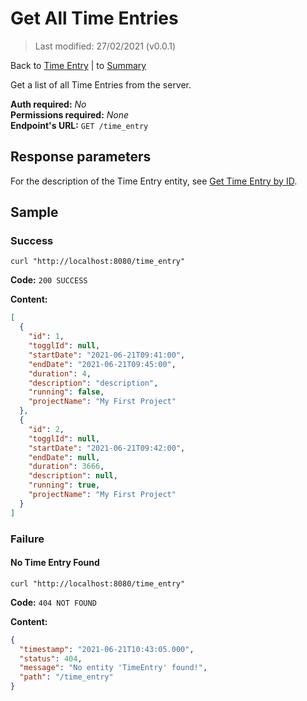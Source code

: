 # Get All Time Entries
> Last modified: 27/02/2021 (v0.0.1)

Back to [Time Entry](../Time%20Entry.md) | to [Summary](../../README.md)

Get a list of all Time Entries from the server.

**Auth required:** _No_  
**Permissions required:** _None_  
**Endpoint's URL:** `GET /time_entry`

## Response parameters

For the description of the Time Entry entity, see [Get Time Entry by ID](Get-Time-Entry-by-ID.md).

## Sample

### Success

```shell
curl "http://localhost:8080/time_entry"
```

**Code:** `200 SUCCESS`

**Content:**

```json
[
  {
    "id": 1,
    "togglId": null,
    "startDate": "2021-06-21T09:41:00",
    "endDate": "2021-06-21T09:45:00",
    "duration": 4,
    "description": "description",
    "running": false,
    "projectName": "My First Project"
  },
  {
    "id": 2,
    "togglId": null,
    "startDate": "2021-06-21T09:42:00",
    "endDate": null,
    "duration": 3666,
    "description": null,
    "running": true,
    "projectName": "My First Project"
  }
]
```

### Failure

#### No Time Entry Found

```shell
curl "http://localhost:8080/time_entry"
```

**Code:** `404 NOT FOUND`

**Content:**

```json
{
  "timestamp": "2021-06-21T10:43:05.000",
  "status": 404,
  "message": "No entity 'TimeEntry' found!",
  "path": "/time_entry"
}
```